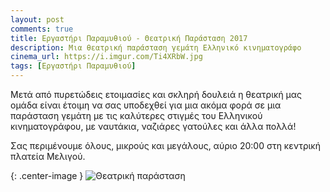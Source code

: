 ```yaml
---
layout: post
comments: true
title: Εργαστήρι Παραμυθιού - Θεατρική Παράσταση 2017
description: Μια θεατρική παράσταση γεμάτη Ελληνικό κινηματογράφο
cinema_url: https://i.imgur.com/Ti4XRbW.jpg
tags: [Εργαστήρι Παραμυθιού]
---
```


Μετά από πυρετώδεις ετοιμασίες και σκληρή δουλειά η θεατρική μας ομάδα είναι έτοιμη να σας υποδεχθεί για μια ακόμα φορά σε μια παράσταση γεμάτη με τις καλύτερες στιγμές του Ελληνικού κινηματογράφου, με ναυτάκια, ναζιάρες γατούλες και άλλα πολλά!

Σας περιμένουμε όλους, μικρούς και μεγάλους, αύριο 20:00 στη κεντρική πλατεία Μελιγού.

{: .center-image } 
![Θεατρική παράσταση](https://i.imgur.com/Putl4KR.jpg)
